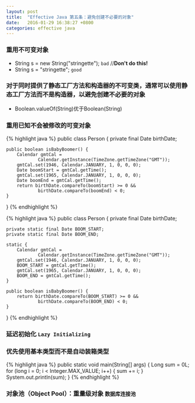 ```yaml
---
layout: post
title:  "Effective Java 第五条：避免创建不必要的对象"
date:   2016-01-29 16:38:27 +0800
categories: effective java
---
```

### 重用不可变对象
* String s = new String("stringette"); `bad`  //**Don't do this!**
* String s = "stringette"; `good`

### 对于同时提供了静态工厂方法和构造器的不可变类，通常可以使用静态工厂方法而不是构造器，以避免创建不必要的对象
* Boolean.valueOf(String)优于Boolean(String)

### 重用已知不会被修改的可变对象

{% highlight java %}
public class Person {
    private final Date birthDate;

    public boolean isBabyBoomer() {
        Calendar gmtCal =
                Calendar.getInstance(TimeZone.getTimeZone("GMT"));
        gmtCal.set(1946, Calendar.JANUARY, 1, 0, 0, 0);
        Date boomStart = gmtCal.getTime();
        gmtCal.set(1965, Calendar.JANUARY, 1, 0, 0, 0);
        Date boomEnd = gmtCal.getTime();
        return birthDate.compareTo(boomStart) >= 0 &&
                birthDate.compareTo(boomEnd) < 0;
    }
}
{% endhighlight %}

{% highlight java %}
public class Person {
    private final Date birthDate;

    private static final Date BOOM_START;
    private static final Date BOOM_END;

    static {
        Calendar gmtCal =
                Calendar.getInstance(TimeZone.getTimeZone("GMT"));
        gmtCal.set(1946, Calendar.JANUARY, 1, 0, 0, 0);
        BOOM_START = gmtCal.getTime();
        gmtCal.set(1965, Calendar.JANUARY, 1, 0, 0, 0);
        BOOM_END = gmtCal.getTime();
    }

    public boolean isBabyBoomer() {
        return birthDate.compareTo(BOOM_START) >= 0 &&
                birthDate.compareTo(BOOM_END) < 0;
    }
}
{% endhighlight %}

### 延迟初始化 `Lazy Initializing`

### 优先使用基本类型而不是自动装箱类型

{% highlight java %}
public static void main(String[] args) {
  Long sum = 0L;
  for (long i = 0; i < Integer.MAX_VALUE; i++) {
    sum += i;
  }
  System.out.println(sum);
}
{% endhighlight %}

### 对象池（Object Pool）：重量级对象 `数据库连接池`

